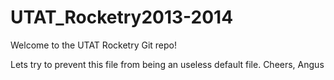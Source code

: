 UTAT_Rocketry2013-2014
======================
Welcome to the UTAT Rocketry Git repo!

Lets try to prevent this file from being an useless default file.
Cheers,
Angus